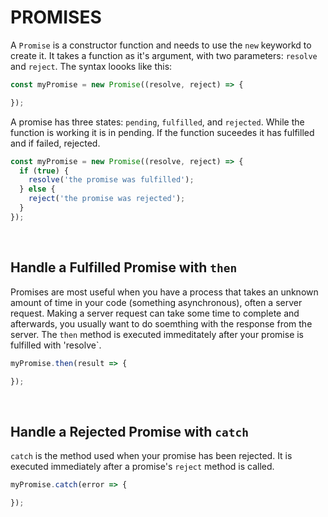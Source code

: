 # PROMISES

A `Promise` is a constructor function and needs to use the `new` keyworkd to create it. It takes a function as it's argument, with two parameters: `resolve` and `reject`. The syntax loooks like this:

```js
const myPromise = new Promise((resolve, reject) => {

});
```

A promise has three states: `pending`, `fulfilled`, and `rejected`. While the function is working it is in pending. If the function suceedes it has fulfilled and if failed, rejected.

```js
const myPromise = new Promise((resolve, reject) => {
  if (true) {
    resolve('the promise was fulfilled');
  } else {
    reject('the promise was rejected');
  }
});
```

</br>

## Handle a Fulfilled Promise with `then`

Promises are most useful when you have a process that takes an unknown amount of time in your code (something asynchronous), often a server request. Making a server request can take some time to complete and afterwards, you usually want to do soemthing with the response from the server. The `then` method is executed immeditately after your promise is fulfilled with 'resolve`.

```js
myPromise.then(result => {

});
```

</br>

## Handle a Rejected Promise with `catch`

`catch` is the method used when your promise has been rejected. It is executed immediately after a promise's `reject` method is called.

```js
myPromise.catch(error => {

});
```

